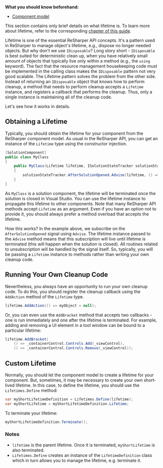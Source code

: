 [//]: # (title: Work with Lifetime)

**What you should know beforehand:**
* [Component model](ObtainComponentsInRuntime.md)

This section contains only brief details on what lifetime is. To learn more about lifetime, refer to the corresponding [chapter of this guide](Lifetime.md).

Lifetime is one of the essential ReSharper API concepts. It's a pattern used in ReSharper to manage object's lifetime, e.g., dispose no longer needed objects. But why don't we use `IDisposable`? Long story short - `IDisposable` is best suited for deterministic clean up, when you have relatively small amount of objects that typically live only within a method (e.g., the `using` keyword). The fact that the resource management housekeeping code must be implemented in the calling class makes the `IDisposable` pattern not very good scalable. The Lifetime pattern solves the problem from the other side. Instead of returning an `IDisposable` object that knows how to perform cleanup, a method that needs to perform cleanup accepts a `Lifetime` instance, and registers a callback that performs the cleanup. Thus, only a single instance is maintaining all of the cleanup code. 

Let's see how it works in details.

## Obtaining a Lifetime
Typically, you should obtain the lifetime for your component from the ReSharper component model. As usual in the ReSharper API, you can get an instance of the `Lifetime` type using the constructor injection. 

```csharp
[SolutionComponent]
public class MyClass
{
    public MyClass(Lifetime lifetime, ISolutionStateTracker solutionStateTracker)
    {
        solutionStateTracker.AfterSolutionOpened.Advise(lifetime, () => {do somehting...});
    }
}
```

As `MyClass` is a solution component, the lifetime will be terminated once the solution is closed in Visual Studio. You can use the lifetime instance to propagate this lifetime to other components. Note that many ReSharper API methods accept `Lifetime` as an argument. Even if you have an option not to provide it, you should always prefer a method overload that accepts the lifetime.

How this works? In the example above, we subscribe on the `AfterSolutionOpened` signal using `Advise`. The lifetime instance passed to the `Advise` method means that this subscription will live until lifetime is terminated (this will happen when the solution is closed). All routines related to unsubscription will be handled by the signal itself. So, typically, you will be passing a `Lifetime` instance to methods rather than writing your own cleanup code.  

## Running Your Own Cleanup Code
Nevertheless, you always have an opportunity to run your own cleanup code. To do this, you should register the cleanup callback using the `AddAction` method of the `Lifetime` type.

```csharp
lifetime.AddAction(() => myObject = null);
```

Or, you can even use the `AddBracket` method that accepts two callbacks - one is run immediately and one after the lifetime is terminated. For example, adding and removing a UI element in a tool window can be bound to a particular lifetime:

```csharp
lifetime.AddBracket(
    () => _containerControl.Controls.Add(_viewControl),
    () => _containerControl.Controls.Remove(_viewControl));
```

## Custom Lifetime
Normally, you should let the component model to create a lifetime for your component. But, sometimes, it may be necessary to create your own short-lived lifetime. In this case, to define the lifetime, you should use the `Lifetimes.Define` method:

```csharp
var myShortLifetimeDefinition = Lifetimes.Define(lifetime);
var myShortLifetime = myShortLifetimeDefinition.Lifetime;
```

To terminate your lifetime:

```csharp
myShortLifetimeDefinition.Terminate();
```

### Notes
* `lifetime` is the parent lifetime. Once it is terminated, `myShortLifetime` is also terminated.
* `Lifetimes.Define` creates an instance of the `LifetimeDefinition` class which in turn allows you to manage the lifetime, e.g. terminate it.
